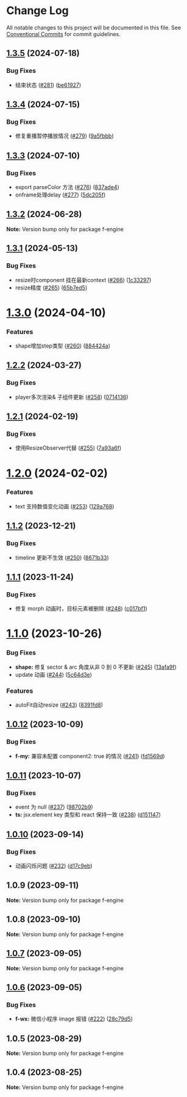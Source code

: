 # Change Log

All notable changes to this project will be documented in this file.
See [Conventional Commits](https://conventionalcommits.org) for commit guidelines.

## [1.3.5](https://github.com/antvis/FEngine/compare/v1.3.4...v1.3.5) (2024-07-18)


### Bug Fixes

* 结束状态 ([#281](https://github.com/antvis/FEngine/issues/281)) ([be61927](https://github.com/antvis/FEngine/commit/be619278a2514c789cebe7e6d9bbb945a5ae88db))





## [1.3.4](https://github.com/antvis/FEngine/compare/v1.3.3...v1.3.4) (2024-07-15)


### Bug Fixes

* 修复重播暂停播放情况 ([#279](https://github.com/antvis/FEngine/issues/279)) ([9a5fbbb](https://github.com/antvis/FEngine/commit/9a5fbbb1b11ad3cdab7820bc23aa05860d281515))





## [1.3.3](https://github.com/antvis/FEngine/compare/v1.3.2...v1.3.3) (2024-07-10)


### Bug Fixes

* export parseColor 方法 ([#276](https://github.com/antvis/FEngine/issues/276)) ([837ade4](https://github.com/antvis/FEngine/commit/837ade4368316700ad246f7ca3299836c4fc14ab))
* onframe处理delay ([#277](https://github.com/antvis/FEngine/issues/277)) ([5dc205f](https://github.com/antvis/FEngine/commit/5dc205f306dbd3ebe1f90559ccd7c0fa6f9ee551))





## [1.3.2](https://github.com/antvis/FEngine/compare/v1.3.1...v1.3.2) (2024-06-28)

**Note:** Version bump only for package f-engine





## [1.3.1](https://github.com/antvis/FEngine/compare/v1.3.0...v1.3.1) (2024-05-13)


### Bug Fixes

* resize时component 挂在最新context ([#266](https://github.com/antvis/FEngine/issues/266)) ([1c33297](https://github.com/antvis/FEngine/commit/1c33297c889c35143555818beb144c60df2fede6))
* resize精度 ([#265](https://github.com/antvis/FEngine/issues/265)) ([65b7ed5](https://github.com/antvis/FEngine/commit/65b7ed5fecffafd4877a9ec8c2f1ee6e6a74fb20))





# [1.3.0](https://github.com/antvis/FEngine/compare/v1.2.2...v1.3.0) (2024-04-10)


### Features

* shape增加step类型 ([#260](https://github.com/antvis/FEngine/issues/260)) ([884424a](https://github.com/antvis/FEngine/commit/884424a8246a167454a252475038d87d724d6a01))





## [1.2.2](https://github.com/antvis/FEngine/compare/v1.2.1...v1.2.2) (2024-03-27)


### Bug Fixes

* player多次渲染& 子组件更新 ([#258](https://github.com/antvis/FEngine/issues/258)) ([0714136](https://github.com/antvis/FEngine/commit/07141369c203134f1ebad7d91b1e2ef6f9c0d943))





## [1.2.1](https://github.com/antvis/FEngine/compare/v1.2.0...v1.2.1) (2024-02-19)


### Bug Fixes

* 使用ResizeObserver代替 ([#255](https://github.com/antvis/FEngine/issues/255)) ([7a93a6f](https://github.com/antvis/FEngine/commit/7a93a6f126ff3afd17f29683d9bcfab8a951ac70))





# [1.2.0](https://github.com/antvis/FEngine/compare/v1.1.2...v1.2.0) (2024-02-02)


### Features

* text 支持数值变化动画 ([#253](https://github.com/antvis/FEngine/issues/253)) ([129a768](https://github.com/antvis/FEngine/commit/129a768084cc2e788a6c7060077fdc9e10d65f3b))





## [1.1.2](https://github.com/antvis/FEngine/compare/v1.1.1...v1.1.2) (2023-12-21)


### Bug Fixes

* timeline 更新不生效 ([#250](https://github.com/antvis/FEngine/issues/250)) ([8671b33](https://github.com/antvis/FEngine/commit/8671b33f4fdcef6a404294d4b18c8d8373fdb883))





## [1.1.1](https://github.com/antvis/FEngine/compare/v1.1.0...v1.1.1) (2023-11-24)


### Bug Fixes

* 修复 morph 动画时，目标元素被删除 ([#248](https://github.com/antvis/FEngine/issues/248)) ([c017bf1](https://github.com/antvis/FEngine/commit/c017bf1373b0d6c8fe17290760f77e7d7ea0bb0e))





# [1.1.0](https://github.com/antvis/FEngine/compare/v1.0.12...v1.1.0) (2023-10-26)


### Bug Fixes

* **shape:** 修复 sector & arc 角度从非 0 到 0 不更新 ([#245](https://github.com/antvis/FEngine/issues/245)) ([13afa9f](https://github.com/antvis/FEngine/commit/13afa9f1c077af8a78158ceeb7d7e1b7032d0d06))
* update 动画 ([#244](https://github.com/antvis/FEngine/issues/244)) ([5c64d3e](https://github.com/antvis/FEngine/commit/5c64d3ebc65d67624ff43ef9fa087eb09d55c8ed))


### Features

* autoFit自动resize ([#243](https://github.com/antvis/FEngine/issues/243)) ([8391fd8](https://github.com/antvis/FEngine/commit/8391fd861d635407a3e0953842c0d2087d3ac6be))





## [1.0.12](https://github.com/antvis/FEngine/compare/v1.0.11...v1.0.12) (2023-10-09)


### Bug Fixes

* **f-my:** 兼容未配置 component2: true 的情况 ([#241](https://github.com/antvis/FEngine/issues/241)) ([fd1569d](https://github.com/antvis/FEngine/commit/fd1569dc3319ab04181f6e9adae0bbaf7dc38a2e))





## [1.0.11](https://github.com/antvis/FEngine/compare/v1.0.10...v1.0.11) (2023-10-07)


### Bug Fixes

* event 为 null ([#237](https://github.com/antvis/FEngine/issues/237)) ([98702b9](https://github.com/antvis/FEngine/commit/98702b9fe873ce7344986b4b62f32b7ab3121b5b))
* **ts:** jsx.element key 类型和 react 保持一致 ([#238](https://github.com/antvis/FEngine/issues/238)) ([d151147](https://github.com/antvis/FEngine/commit/d151147f838ef6365b339004e7dd6df4191fc2a6))





## [1.0.10](https://github.com/antvis/FEngine/compare/v1.0.9...v1.0.10) (2023-09-14)


### Bug Fixes

* 动画闪烁问题 ([#232](https://github.com/antvis/FEngine/issues/232)) ([d17c9eb](https://github.com/antvis/FEngine/commit/d17c9eb14c222a406d542fdcc050deb6f0128648))





## 1.0.9 (2023-09-11)

**Note:** Version bump only for package f-engine





## 1.0.8 (2023-09-10)

**Note:** Version bump only for package f-engine





## [1.0.7](https://github.com/antvis/FEngine/compare/v1.0.6...v1.0.7) (2023-09-05)

**Note:** Version bump only for package f-engine





## [1.0.6](https://github.com/antvis/FEngine/compare/v1.0.5...v1.0.6) (2023-09-05)


### Bug Fixes

* **f-wx:** 微信小程序 image 报错 ([#222](https://github.com/antvis/FEngine/issues/222)) ([28c79d5](https://github.com/antvis/FEngine/commit/28c79d50f929f82c185f2b220971c37b72155a5d))





## 1.0.5 (2023-08-29)

**Note:** Version bump only for package f-engine





## 1.0.4 (2023-08-25)

**Note:** Version bump only for package f-engine
